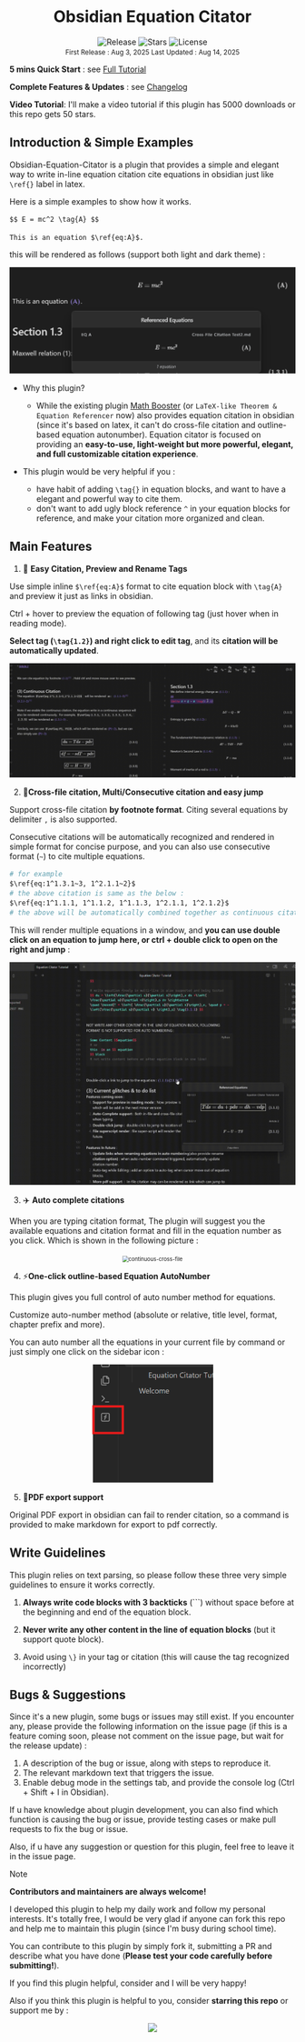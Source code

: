 <h1> <center> Obsidian Equation Citator </center> </h1>

<center><span>
  <img src="https://img.shields.io/badge/Latest%20Version-1.2.1-blue" alt="Release">
  <img src="https://img.shields.io/github/stars/FRIEDparrot/obsidian-equation-citator?style=flat-square&label=Stars&color=yellow" alt="Stars">
  <img src="https://img.shields.io/badge/License-Apache%202.0-red" alt="License">
</span></center>

<center>
    <div><small> First Release : Aug 3, 2025       Last Updated : Aug 14, 2025 </small></div>
</center>
<p></p>

**5 mins Quick Start** : see [Full Tutorial](https://github.com/FRIEDparrot/obsidian-equation-citator/blob/master/tutorials) 

**Complete Features & Updates** : see [Changelog](https://github.com/FRIEDparrot/obsidian-equation-citator/blob/master/CHANGELOG.md) 

**Video Tutorial**: I'll make a video tutorial if this plugin has 5000 downloads or this repo gets 50 stars.

## Introduction & Simple Examples
Obsidian-Equation-Citator is a plugin that provides a simple and elegant way to write in-line equation citation cite equations in obsidian just like `\ref{}` label in latex.

Here is a simple examples to show how it works.
```
$$ E = mc^2 \tag{A} $$

This is an equation $\ref{eq:A}$.
```

this will be rendered as follows (support both light and dark theme) : 


<center><img src="img\most-simple-equation.png" alt="most-simple-equation" style="zoom:67%; max-height: 350px; " /></center>


- Why this plugin?
  - While the existing plugin [Math Booster](<https://www.obsidianstats.com/plugins/math-booster>) (or `LaTeX-like Theorem & Equation Referencer` now) also provides equation citation in obsidian (since it's based on latex, it can't do cross-file citation and outline-based equation autonumber). Equation citator is focused on providing an **easy-to-use, light-weight but more powerful, elegant, and full customizable citation experience**. 

- This plugin would be very helpful if you : 
  - have habit of adding `\tag{}` in equation blocks, and want to have a elegant and powerful way to cite them. 
  - don't want to add ugly block reference `^` in your equation blocks for reference, and make your citation more organized and clean. 

## Main Features
1.  🚀 **Easy Citation, Preview and Rename Tags**

Use simple inline `$\ref{eq:A}$` format to cite equation block with `\tag{A}` and preview it just as links in obsidian.  

Ctrl + hover to preview the equation of following tag (just hover when in reading mode). 

**Select tag (`\tag{1.2}`) and right click to edit tag**, and its **citation will be automatically updated**. 

<center><img src="img\rename_tag.gif" alt="continuous-cross-file" style="zoom:67%; max-height: 750px; " /></center>



2.  🔗**Cross-file citation, Multi/Consecutive citation and easy jump**

Support cross-file citation **by footnote format**. Citing several equations by delimiter `,` is also supported. 

Consecutive citations will be automatically recognized and rendered in simple format for concise purpose, and you can also use consecutive format (`~`) to cite multiple equations. 

```sh
# for example
$\ref{eq:1^1.3.1~3, 1^2.1.1~2}$
# the above citation is same as the below :  
$\ref{eq:1^1.1.1, 1^1.1.2, 1^1.1.3, 1^2.1.1, 1^2.1.2}$  
# the above will be automatically combined together as continuous citation. 
```

This will render multiple equations in a window, and **you can use double click on an equation to jump here, or ctrl + double click to open on the right and jump** : 

<center><img src="img\crossfile_jump.gif" alt="continuous-cross-file" style="zoom:67%; max-height: 750px; " /></center>



3.  ✈️ **Auto complete citations**

When you are typing citation format, The plugin will suggest you the available equations and citation format and fill in the equation number as you click. Which is shown in the following picture : 

<center><img src="img\auto-complete.gif" alt="continuous-cross-file" style="zoom:67%; max-height: 750px;" /></center>



4.  ⚡**One-click outline-based Equation AutoNumber**

This plugin gives you full control of auto number method for equations.

Customize auto-number method (absolute or relative, title level, format, chapter prefix and more). 

You can auto number all the equations in your current file by command or just simply one click on the sidebar icon :

<center><img src="img\sidebar-autonumber.png" alt="continuous-cross-file" style="zoom:67%; max-height: 350px; " /></center>



5.  📜**PDF export support** 

Original PDF export in obsidian can fail to render citation, so a command is provided to make markdown for export to pdf correctly.  




## Write Guidelines
This plugin relies on text parsing, so please follow these three very simple guidelines to ensure it works correctly.

1. **Always write code blocks with 3 backticks** (```) without space before at the beginning and end of the equation block. 

2. **Never write any other content in the line of equation blocks** (but it support quote block).

3. Avoid using `\}` in your tag or citation (this will cause the tag recognized incorrectly) 




## Bugs & Suggestions

Since it's a new plugin, some bugs or issues may still exist. If you encounter any, please provide the following information on the issue page (if this is a feature coming soon, please not comment on the issue page, but wait for the release update) : 

1.  A description of the bug or issue, along with steps to reproduce it.
2.  The relevant markdown text that triggers the issue.  
3.  Enable debug mode in the settings tab, and provide the console log (Ctrl + Shift + I in Obsidian). 


If u have knowledge about plugin development, you can also find which function is causing the bug or issue, provide testing cases or make pull requests to fix the bug or issue. 

Also, if u have any suggestion or question for this plugin, feel free to leave it in the issue page.




> [!note] 
> **Contributors and maintainers are always welcome!**
>
> I developed this plugin to help my daily work and follow my personal interests. It's totally free, I would be very glad if anyone can fork this repo and help me to maintain this plugin (since I'm busy during school time). 
>
> 
>
> You can contribute to this plugin by simply fork it, submitting a PR and describe what you have done (**Please test your code carefully before submitting!**). 
>
> 
>
> If you find this plugin helpful, consider  and I will be very happy! 



Also if you think this plugin is helpful to you, consider **starring this repo** or support me by :  

<center><a href="https://space.bilibili.com/1185195559" target="_blank"><img src="https://img.shields.io/badge/dynamic/json?color=ff69b4&label=Follow%20me%20on%20bilibili&query=data.follower&url=https%3A%2F%2Fapi.bilibili.com%2Fx%2Frelation%2Fstat%3Fvmid%3D1185195559&logo=bilibili&logoColor=white&labelColor=fe7398&style=for-the-badge"></img></a></center>

